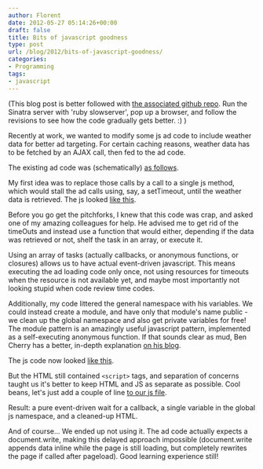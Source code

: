 ```yaml
---
author: Florent
date: 2012-05-27 05:14:26+00:00
draft: false
title: Bits of javascript goodness
type: post
url: /blog/2012/bits-of-javascript-goodness/
categories:
- Programming
tags:
- javascript
---
```


(This blog post is better followed with [the associated github repo](https://github.com/Pluies/Bits-and-pieces/tree/master/JSBlogPost-May2012). Run the Sinatra server with 'ruby slowserver', pop up a browser, and follow the revisions to see how the code gradually gets better. :) )

Recently at work, we wanted to modify some js ad code to include weather data for better ad targeting. For certain caching reasons, weather data has to be fetched by an AJAX call, then fed to the ad code.

The existing ad code was (schematically) [as follows](https://github.com/Pluies/Bits-and-pieces/blob/28dc08ef21cde9dd854f2b2a0a79b1775034420a/JSBlogPost-May2012/index.html).

My first idea was to replace those calls by a call to a single js method, which would stall the ad calls using, say, a setTimeout, until the weather data is retrieved. The js looked [like this](https://github.com/Pluies/Bits-and-pieces/blob/450ba36613fd904852e26c1fe9048608f062a712/JSBlogPost-May2012/public/patience.js).

Before you go get the pitchforks, I knew that this code was crap, and asked one of my amazing colleagues for help. He advised me to get rid of the timeOuts and instead use a function that would either, depending if the data was retrieved or not, shelf the task in an array, or execute it.

Using an array of tasks (actually callbacks, or anonymous functions, or closures) allows us to have actual event-driven javascript. This means executing the ad loading code only once, not using resources for timeouts when the resource is not available yet, and maybe most importantly not looking stupid when code review time codes.

Additionally, my code littered the general namespace with his variables. We could instead create a module, and have only that module's name public - we clean up the global namespace and also get private variables for free!
The module pattern is an amazingly useful javascript pattern, implemented as a self-executing anonymous function. If that sounds clear as mud, Ben Cherry has a better, in-depth explanation [on his blog](http://www.adequatelygood.com/2010/3/JavaScript-Module-Pattern-In-Depth).

The js code now looked [like this](https://github.com/Pluies/Bits-and-pieces/blob/9edd3e3524cf56ca3206d18d959ca1e2ca053c2f/JSBlogPost-May2012/public/patience.js).

But the HTML still contained `<script>` tags, and separation of concerns taught us it's better to keep HTML and JS as separate as possible. Cool beans, let's just add a couple of line [to our js file](https://github.com/Pluies/Bits-and-pieces/blob/8d1d9644739015a4cbde28e2f79a9d9a728fdea0/JSBlogPost-May2012/public/patience.js).

Result: a pure event-driven wait for a callback, a single variable in the global js namespace, and a cleaned-up HTML.

And of course... We ended up not using it. The ad code actually expects a document.write, making this delayed approach impossible (document.write appends data inline while the page is still loading, but completely rewrites the page if called after pageload). Good learning experience still!
